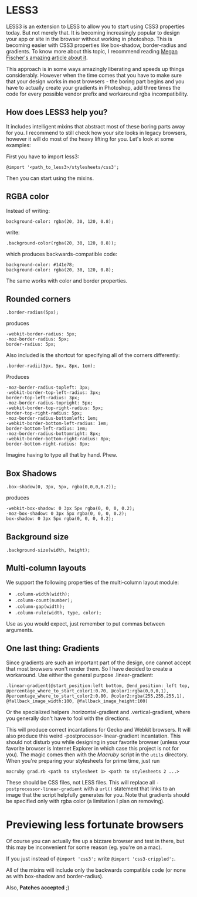 LESS3
=====

LESS3 is an extension to LESS to allow you to start using CSS3 properties today. But not merely that. It is becoming increasingly popular to design your app or site in the browser without working in photoshop. This is becoming easier with CSS3 properties like box-shadow, border-radius and gradients. To know more about this topic, I recommend reading [Megan Fischer's amazing article about it](http://24ways.org/2009/make-your-mockup-in-markup).

This approach is in some ways amazingly liberating and speeds up things considerably. However when the time comes that you have to make sure that your design works in most browsers - the boring part begins and you have to actually create your gradients in Photoshop, add three times the code for every possible vendor prefix and workaround rgba incompatibility.

How does LESS3 help you?
------------------------

It includes intelligent mixins that abstract most of these boring parts away for you. I recommend to still check how your site looks in legacy browsers, however it will do most of the heavy lifting for you. Let's look at some examples:

First you have to import less3:

    @import '<path_to_less3>/stylesheets/css3';
    
Then you can start using the mixins.

RGBA color
----------

Instead of writing:

    background-color: rgba(20, 30, 120, 0.8);
    
write:

    .background-color(rgba(20, 30, 120, 0.8));
    
which produces backwards-compatible code:
    
    background-color: #141e78;
    background-color: rgba(20, 30, 120, 0.8);
    
The same works with color and border properties.

Rounded corners
---------------

    .border-radius(5px);

produces
    
    -webkit-border-radius: 5px;
    -moz-border-radius: 5px;
    border-radius: 5px;

Also included is the shortcut for specifying all of the corners differently:

    .border-radii(3px, 5px, 8px, 1em);
    
Produces

    -moz-border-radius-topleft: 3px;
    -webkit-border-top-left-radius: 3px;
    border-top-left-radius: 3px;
    -moz-border-radius-topright: 5px;
    -webkit-border-top-right-radius: 5px;
    border-top-right-radius: 5px;
    -moz-border-radius-bottomleft: 1em;
    -webkit-border-bottom-left-radius: 1em;
    border-bottom-left-radius: 1em;
    -moz-border-radius-bottomright: 8px;
    -webkit-border-bottom-right-radius: 8px;
    border-bottom-right-radius: 8px;
    
Imagine having to type all that by hand. Phew.

Box Shadows
-----------

    .box-shadow(0, 3px, 5px, rgba(0,0,0,0.2));
    
produces

    -webkit-box-shadow: 0 3px 5px rgba(0, 0, 0, 0.2);
    -moz-box-shadow: 0 3px 5px rgba(0, 0, 0, 0.2);
    box-shadow: 0 3px 5px rgba(0, 0, 0, 0.2);

Background size
---------------

    .background-size(width, height);
    
Multi-column layouts
--------------------

We support the following properties of the multi-column layout module:

- `.column-width(width);`
- `.column-count(number);`
- `.column-gap(width);`
- `.column-rule(width, type, color);`

Use as you would expect, just remember to put commas between arguments.

One last thing: Gradients
-------------------------

Since gradients are such an important part of the design, one cannot accept that most browsers won't render them. So I have decided to create a workaround. Use either the general purpose .linear-gradient:

    .linear-gradient(@start_position:left bottom, @end_position: left top, @percentage_where_to_start_color1:0.70, @color1:rgba(0,0,0,1), @percentage_where_to_start_color2:0.80, @color2:rgba(255,255,255,1), @fallback_image_width:100, @fallback_image_height:100)
    
Or the specialized helpers .horizontal-gradient and .vertical-gradient, where you generally don't have to fool with the directions.

This will produce correct incantations for Gecko and Webkit browsers. It will also produce this weird -postprocessor-linear-gradient incantation. This should not disturb you while designing in your favorite browser (unless your favorite browser is Internet Explorer in which case this project is not for you). The magic comes then with the *Macruby* script in the `utils` directory. When you're preparing your stylesheets for prime time, just run     

    macruby grad.rb <path to stylesheet 1> <path to stylesheets 2 ...>
    
These should be CSS files, not LESS files. This will replace all `-postprocessor-linear-gradient` with a `url()` statement that links to an image that the script helpfully generates for you. Note that gradients should be specified only with rgba color (a limitation I plan on removing).

Previewing less fortunate browsers
==================================

Of course you can actually fire up a bizzare browser and test in there, but this may be inconvenient for some reason (eg. you're on a mac).

If you just instead of `@import 'css3';` write `@import 'css3-crippled';`.
    
All of the mixins will include only the backwards compatible code (or none as with box-shadow and border-radius).

Also, **Patches accepted** ;)